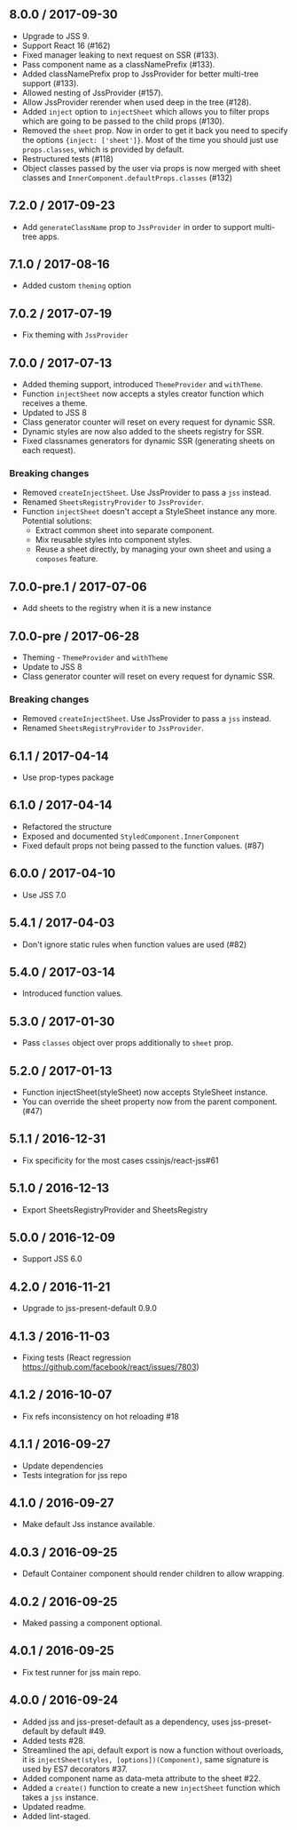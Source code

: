 ## 8.0.0 / 2017-09-30

- Upgrade to JSS 9.
- Support React 16 (#162)
- Fixed manager leaking to next request on SSR (#133).
- Pass component name as a classNamePrefix (#133).
- Added classNamePrefix prop to JssProvider for better multi-tree support (#133).
- Allowed nesting of JssProvider (#157).
- Allow JssProvider rerender when used deep in the tree (#128).
- Added `inject` option to `injectSheet` which allows you to filter props which are going to be passed to the child props (#130).
- Removed the `sheet` prop. Now in order to get it back you need to specify the options `{inject: ['sheet']}`. Most of the time you should just use `props.classes`, which is provided by default.
- Restructured tests (#118)
- Object classes passed by the user via props is now merged with sheet classes and `InnerComponent.defaultProps.classes` (#132)

## 7.2.0 / 2017-09-23

- Add `generateClassName` prop to `JssProvider` in order to support multi-tree apps.

## 7.1.0 / 2017-08-16

- Added custom `theming` option

## 7.0.2 / 2017-07-19

- Fix theming with `JssProvider`

## 7.0.0 / 2017-07-13

- Added theming support, introduced `ThemeProvider` and  `withTheme`.
- Function `injectSheet` now accepts a styles creator function which receives a theme.
- Updated to JSS 8
- Class generator counter will reset on every request for dynamic SSR.
- Dynamic styles are now also added to the sheets registry for SSR.
- Fixed classnames generators for dynamic SSR (generating sheets on each request).

### Breaking changes

- Removed `createInjectSheet`. Use JssProvider to pass a `jss` instead.
- Renamed `SheetsRegistryProvider` to `JssProvider`.
- Function `injectSheet` doesn't accept a StyleSheet instance any more. Potential solutions:
  - Extract common sheet into separate component.
  - Mix reusable styles into component styles.
  - Reuse a sheet directly, by managing your own sheet and using a `composes` feature.

## 7.0.0-pre.1 / 2017-07-06

- Add sheets to the registry when it is a new instance

## 7.0.0-pre / 2017-06-28

- Theming - `ThemeProvider` and `withTheme`
- Update to JSS 8
- Class generator counter will reset on every request for dynamic SSR.

### Breaking changes

- Removed `createInjectSheet`. Use JssProvider to pass a `jss` instead.
- Renamed `SheetsRegistryProvider` to `JssProvider`.

## 6.1.1 / 2017-04-14

- Use prop-types package

## 6.1.0 / 2017-04-14

- Refactored the structure
- Exposed and documented `StyledComponent.InnerComponent`
- Fixed default props not being passed to the function values. (#87)

## 6.0.0 / 2017-04-10

- Use JSS 7.0

## 5.4.1 / 2017-04-03

- Don't ignore static rules when function values are used (#82)

## 5.4.0 / 2017-03-14

- Introduced function values.

## 5.3.0 / 2017-01-30

- Pass `classes` object over props additionally to `sheet` prop.

## 5.2.0 / 2017-01-13

- Function injectSheet(styleSheet) now accepts StyleSheet instance.
- You can override the sheet property now from the parent component. (#47)

## 5.1.1 / 2016-12-31

- Fix specificity for the most cases cssinjs/react-jss#61

## 5.1.0 / 2016-12-13

- Export SheetsRegistryProvider and SheetsRegistry

## 5.0.0 / 2016-12-09

- Support JSS 6.0

## 4.2.0 / 2016-11-21

- Upgrade to jss-present-default 0.9.0

## 4.1.3 / 2016-11-03

- Fixing tests (React regression https://github.com/facebook/react/issues/7803)

## 4.1.2 / 2016-10-07

-  Fix refs inconsistency on hot reloading #18

## 4.1.1 / 2016-09-27

- Update dependencies
- Tests integration for jss repo

## 4.1.0 / 2016-09-27

- Make default Jss instance available.

## 4.0.3 / 2016-09-25

- Default Container component should render children to allow wrapping.

## 4.0.2 / 2016-09-25

- Maked passing a component optional.

## 4.0.1 / 2016-09-25

- Fix test runner for jss main repo.

## 4.0.0 / 2016-09-24

- Added jss and jss-preset-default as a dependency, uses jss-preset-default by default #49.
- Added tests #28.
- Streamlined the api, default export is now a function without overloads, it is `injectSheet(styles, [options])(Component)`, same signature is used by ES7 decorators #37.
- Added component name as data-meta attribute to the sheet #22.
- Added a `create()` function to create a new `injectSheet` function which takes a `jss` instance.
- Updated readme.
- Added lint-staged.
